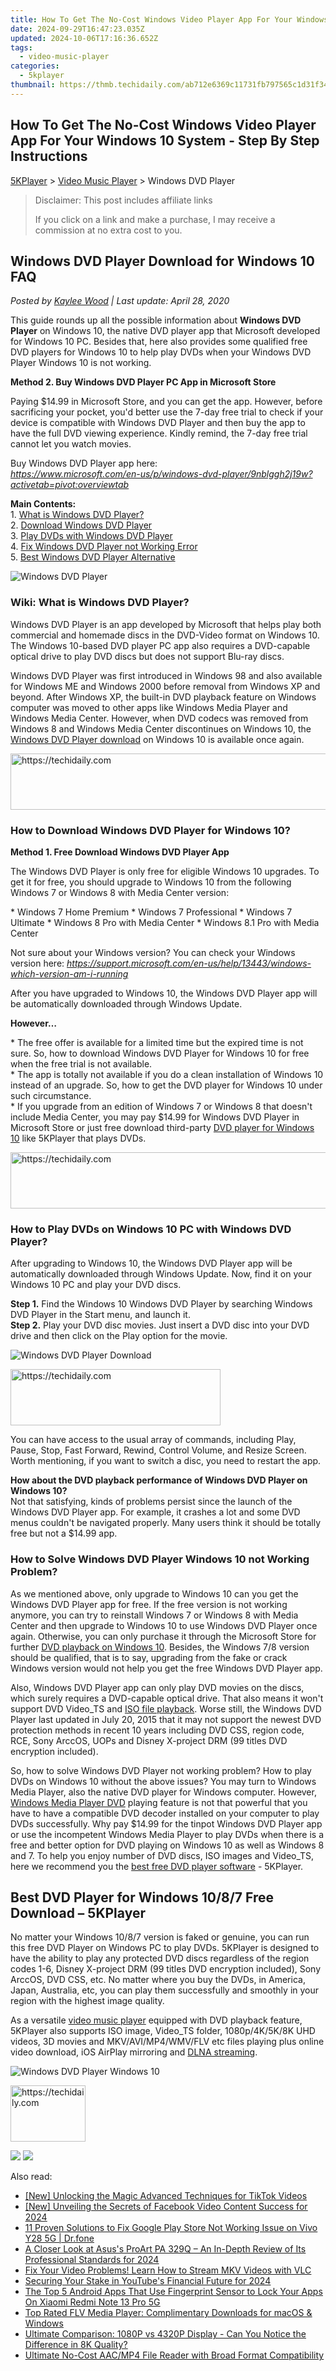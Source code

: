 ```yaml
---
title: How To Get The No-Cost Windows Video Player App For Your Windows 10 System - Step By Step Instructions
date: 2024-09-29T16:47:23.035Z
updated: 2024-10-06T17:16:36.652Z
tags:
  - video-music-player
categories:
  - 5kplayer
thumbnail: https://thmb.techidaily.com/ab712e6369c11731fb797565c1d31f34a50ed98f4e3e4e20f2e0bcfb8f432b00.jpg
---
```


## How To Get The No-Cost Windows Video Player App For Your Windows 10 System - Step By Step Instructions

[5KPlayer](https://tools.techidaily.com/5kplayer/products/) \> [Video Music Player](https://tools.techidaily.com/5kplayer/video-music-player/) \> Windows DVD Player

>  Disclaimer: This post includes affiliate links
>
>  If you click on a link and make a purchase, I may receive a commission at no extra cost to you.
>

## Windows DVD Player Download for Windows 10 FAQ

 _Posted by [Kaylee Wood](https://www.quora.com/profile/Amanda-Hu-21) | Last update: April 28, 2020_

This guide rounds up all the possible information about **Windows DVD Player** on Windows 10, the native DVD player app that Microsoft developed for Windows 10 PC. Besides that, here also provides some qualified free DVD players for Windows 10 to help play DVDs when your Windows DVD Player Windows 10 is not working.

**Method 2\. Buy Windows DVD Player PC App in Microsoft Store**

Paying $14.99 in Microsoft Store, and you can get the app. However, before sacrificing your pocket, you'd better use the 7-day free trial to check if your device is compatible with Windows DVD Player and then buy the app to have the full DVD viewing experience. Kindly remind, the 7-day free trial cannot let you watch movies.

Buy Windows DVD Player app here:  
_https://www.microsoft.com/en-us/p/windows-dvd-player/9nblggh2j19w?activetab=pivot:overviewtab_

**Main Contents:**  
 1\. [What is Windows DVD Player?](https://tools.techidaily.com/5kplayer/video-music-player/)  
 2\. [Download Windows DVD Player](https://tools.techidaily.com/5kplayer/video-music-player/)  
 3\. [Play DVDs with Windows DVD Player](https://tools.techidaily.com/5kplayer/video-music-player/)  
 4\. [Fix Windows DVD Player not Working Error](https://tools.techidaily.com/5kplayer/video-music-player/)  
 5\. [Best Windows DVD Player Alternative](https://tools.techidaily.com/5kplayer/video-music-player/)

![Windows DVD Player](https://www.5kplayer.com/video-music-player/images/windows-dvd-player.jpg) 

### Wiki: What is Windows DVD Player?

Windows DVD Player is an app developed by Microsoft that helps play both commercial and homemade discs in the DVD-Video format on Windows 10\. The Windows 10-based DVD player PC app also requires a DVD-capable optical drive to play DVD discs but does not support Blu-ray discs.

Windows DVD Player was first introduced in Windows 98 and also available for Windows ME and Windows 2000 before removal from Windows XP and beyond. After Windows XP, the built-in DVD playback feature on Windows computer was moved to other apps like Windows Media Player and Windows Media Center. However, when DVD codecs was removed from Windows 8 and Windows Media Center discontinues on Windows 10, the [Windows DVD Player download](https://tools.techidaily.com/5kplayer/video-music-player/) on Windows 10 is available once again. 

<!-- affiliate ads begin -->
<a href="https://appsumo.8odi.net/c/5597632/2130887/7443" target="_top" id="2130887">
  <img src="//a.impactradius-go.com/display-ad/7443-2130887" border="0" alt="https://techidaily.com" width="728" height="90"/>
</a>
<img height="0" width="0" src="https://appsumo.8odi.net/i/5597632/2130887/7443" style="position:absolute;visibility:hidden;" border="0" />
<!-- affiliate ads end -->

### How to Download Windows DVD Player for Windows 10?

**Method 1\. Free Download Windows DVD Player App**

The Windows DVD Player is only free for eligible Windows 10 upgrades. To get it for free, you should upgrade to Windows 10 from the following Windows 7 or Windows 8 with Media Center version:

\* Windows 7 Home Premium
\* Windows 7 Professional
\* Windows 7 Ultimate
\* Windows 8 Pro with Media Center
\* Windows 8.1 Pro with Media Center

Not sure about your Windows version? You can check your Windows version here: _https://support.microsoft.com/en-us/help/13443/windows-which-version-am-i-running_

After you have upgraded to Windows 10, the Windows DVD Player app will be automatically downloaded through Windows Update.

**However…**

\* The free offer is available for a limited time but the expired time is not sure. So, how to download Windows DVD Player for Windows 10 for free when the free trial is not available.  
 \* The app is totally not available if you do a clean installation of Windows 10 instead of an upgrade. So, how to get the DVD player for Windows 10 under such circumstance.  
 \* If you upgrade from an edition of Windows 7 or Windows 8 that doesn't include Media Center, you may pay $14.99 for Windows DVD Player in Microsoft Store or just free download third-party [DVD player for Windows 10](https://tools.techidaily.com/5kplayer/video-music-player/) like 5KPlayer that plays DVDs.

<!-- affiliate ads begin -->
<a href="https://review-au.sjv.io/c/5597632/2135316/14409" target="_top" id="2135316">
  <img src="//a.impactradius-go.com/display-ad/14409-2135316" border="0" alt="https://techidaily.com" width="728" height="90"/>
</a>
<img height="0" width="0" src="https://review-au.sjv.io/i/5597632/2135316/14409" style="position:absolute;visibility:hidden;" border="0" />
<!-- affiliate ads end -->

### How to Play DVDs on Windows 10 PC with Windows DVD Player?

After upgrading to Windows 10, the Windows DVD Player app will be automatically downloaded through Windows Update. Now, find it on your Windows 10 PC and play your DVD discs.

**Step 1.** Find the Windows 10 Windows DVD Player by searching Windows DVD Player in the Start menu, and launch it.  
**Step 2.** Play your DVD disc movies. Just insert a DVD disc into your DVD drive and then click on the Play option for the movie.

![Windows DVD Player Download](https://www.5kplayer.com/video-music-player/images/windows-dvd-player-play-dvd.jpg) 

<!-- affiliate ads begin -->
<a href="https://aligracehair.sjv.io/c/5597632/2135358/19272" target="_top" id="2135358">
  <img src="//a.impactradius-go.com/display-ad/19272-2135358" border="0" alt="https://techidaily.com" width="336" height="90"/>
</a>
<img height="0" width="0" src="https://aligracehair.sjv.io/i/5597632/2135358/19272" style="position:absolute;visibility:hidden;" border="0" />
<!-- affiliate ads end -->

You can have access to the usual array of commands, including Play, Pause, Stop, Fast Forward, Rewind, Control Volume, and Resize Screen. Worth mentioning, if you want to switch a disc, you need to restart the app.

**How about the DVD playback performance of Windows DVD Player on Windows 10?**  
 Not that satisfying, kinds of problems persist since the launch of the Windows DVD Player app. For example, it crashes a lot and some DVD menus couldn't be navigated properly. Many users think it should be totally free but not a $14.99 app.

### How to Solve Windows DVD Player Windows 10 not Working Problem?

As we mentioned above, only upgrade to Windows 10 can you get the Windows DVD Player app for free. If the free version is not working anymore, you can try to reinstall Windows 7 or Windows 8 with Media Center and then upgrade to Windows 10 to use Windows DVD Player once again. Otherwise, you can only purchase it through the Microsoft Store for further [DVD playback on Windows 10](https://tools.techidaily.com/5kplayer/video-music-player/). Besides, the Windows 7/8 version should be qualified, that is to say, upgrading from the fake or crack Windows version would not help you get the free Windows DVD Player app. 

Also, Windows DVD Player app can only play DVD movies on the discs, which surely requires a DVD-capable optical drive. That also means it won't support DVD Video\_TS and [ISO file playback](https://tools.techidaily.com/5kplayer/video-music-player/). Worse still, the Windows DVD Player last updated in July 20, 2015 that it may not support the newest DVD protection methods in recent 10 years including DVD CSS, region code, RCE, Sony ArccOS, UOPs and Disney X-project DRM (99 titles DVD encryption included).

So, how to solve Windows DVD Player not working problem? How to play DVDs on Windows 10 without the above issues? You may turn to Windows Media Player, also the native DVD player for Windows computer. However, [Windows Media Player DVD](https://tools.techidaily.com/5kplayer/video-music-player/) playing feature is not that powerful that you have to have a compatible DVD decoder installed on your computer to play DVDs successfully. Why pay $14.99 for the tinpot Windows DVD Player app or use the incompetent Windows Media Player to play DVDs when there is a free and better option for DVD playing on Windows 10 as well as Windows 8 and 7\. To help you enjoy number of DVD discs, ISO images and Video\_TS, here we recommend you the [best free DVD player software](https://tools.techidaily.com/5kplayer/video-music-player/) \- 5KPlayer. 

## Best DVD Player for Windows 10/8/7 Free Download – 5KPlayer

No matter your Windows 10/8/7 version is faked or genuine, you can run this free DVD Player on Windows PC to play DVDs. 5KPlayer is designed to have the ability to play any protected DVD discs regardless of the region codes 1-6, Disney X-project DRM (99 titles DVD encryption included), Sony ArccOS, DVD CSS, etc. No matter where you buy the DVDs, in America, Japan, Australia, etc, you can play them successfully and smoothly in your region with the highest image quality.

As a versatile [video music player](https://tools.techidaily.com/5kplayer/video-music-player/) equipped with DVD playback feature, 5KPlayer also supports ISO image, Video\_TS folder, 1080p/4K/5K/8K UHD videos, 3D movies and MKV/AVI/MP4/WMV/FLV etc files playing plus online video download, iOS AirPlay mirroring and [DLNA streaming](https://tools.techidaily.com/5kplayer/dlna/).

![Windows DVD Player Windows 10](https://www.5kplayer.com/video-music-player/img/dvd-movie-player.png) 

<!-- affiliate ads begin -->
<a href="https://aligracehair.sjv.io/c/5597632/2135364/19272" target="_top" id="2135364">
  <img src="//a.impactradius-go.com/display-ad/19272-2135364" border="0" alt="https://techidaily.com" width="120" height="90"/>
</a>
<img height="0" width="0" src="https://aligracehair.sjv.io/i/5597632/2135364/19272" style="position:absolute;visibility:hidden;" border="0" />
<!-- affiliate ads end -->

[![](https://www.5kplayer.com/video-music-player/../button/freedownwhitewin.png)](https://tools.techidaily.com/5kplayer/products/) [![](https://www.5kplayer.com/video-music-player/../button/freedownbackmac.png)](https://tools.techidaily.com/5kplayer/products/)

<ins class="adsbygoogle"
     style="display:block"
     data-ad-format="autorelaxed"
     data-ad-client="ca-pub-7571918770474297"
     data-ad-slot="1223367746"></ins>

<ins class="adsbygoogle"
     style="display:block"
     data-ad-client="ca-pub-7571918770474297"
     data-ad-slot="8358498916"
     data-ad-format="auto"
     data-full-width-responsive="true"></ins>

<span class="atpl-alsoreadstyle">Also read:</span>
<div><ul>
<li><a href="https://some-guidance.techidaily.com/new-unlocking-the-magic-advanced-techniques-for-tiktok-videos/"><u>[New] Unlocking the Magic Advanced Techniques for TikTok Videos</u></a></li>
<li><a href="https://facebook-videos.techidaily.com/new-unveiling-the-secrets-of-facebook-video-content-success-for-2024/"><u>[New] Unveiling the Secrets of Facebook Video Content Success for 2024</u></a></li>
<li><a href="https://howto.techidaily.com/11-proven-solutions-to-fix-google-play-store-not-working-issue-on-vivo-y28-5g-drfone-by-drfone-fix-android-problems-fix-android-problems/"><u>11 Proven Solutions to Fix Google Play Store Not Working Issue on Vivo Y28 5G | Dr.fone</u></a></li>
<li><a href="https://extra-hints.techidaily.com/a-closer-look-at-asuss-proart-pa-329q-an-in-depth-review-of-its-professional-standards-for-2024/"><u>A Closer Look at Asus's ProArt PA 329Q – An In-Depth Review of Its Professional Standards for 2024</u></a></li>
<li><a href="https://video-creation-software.techidaily.com/fix-your-video-problems-learn-how-to-stream-mkv-videos-with-vlc/"><u>Fix Your Video Problems! Learn How to Stream MKV Videos with VLC</u></a></li>
<li><a href="https://eaxpv-info.techidaily.com/securing-your-stake-in-youtubes-financial-future-for-2024/"><u>Securing Your Stake in YouTube's Financial Future for 2024</u></a></li>
<li><a href="https://unlock-android.techidaily.com/the-top-5-android-apps-that-use-fingerprint-sensor-to-lock-your-apps-on-xiaomi-redmi-note-13-pro-5g-by-drfone-android/"><u>The Top 5 Android Apps That Use Fingerprint Sensor to Lock Your Apps On Xiaomi Redmi Note 13 Pro 5G</u></a></li>
<li><a href="https://video-creation-software.techidaily.com/top-rated-flv-media-player-complimentary-downloads-for-macos-and-windows/"><u>Top Rated FLV Media Player: Complimentary Downloads for macOS & Windows</u></a></li>
<li><a href="https://video-creation-software.techidaily.com/ultimate-comparison-1080p-vs-4320p-display-can-you-notice-the-difference-in-8k-quality/"><u>Ultimate Comparison: 1080P vs 4320P Display - Can You Notice the Difference in 8K Quality?</u></a></li>
<li><a href="https://video-creation-software.techidaily.com/ultimate-no-cost-aacmp4-file-reader-with-broad-format-compatibility/"><u>Ultimate No-Cost AAC/MP4 File Reader with Broad Format Compatibility</u></a></li>
</ul></div>

